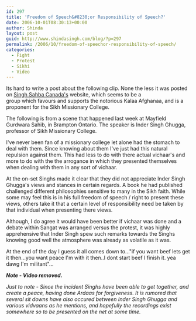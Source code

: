 ```yaml
---
id: 297
title: 'Freedom of Speech&#8230;or Responsibility of Speech?'
date: 2006-10-01T08:30:13+00:00
author: Shinda
layout: post
guid: http://www.shindasingh.com/blog/?p=297
permalink: /2006/10/freedom-of-speechor-responsibility-of-speech/
categories:
  - Fight
  - Protest
  - Sikhi
  - Video
---
```

Its hard to write a post about the following clip. None the less it was posted on [Singh Sahba Canada's](http://www.singhsabhacanada.com/) website, which seems to be a group&nbsp;which&nbsp;favours and supports the notorious Kalaa Afghanaa, and is a proponent for the Sikh Missionary College.

The following is&nbsp;from a scene that happened last week at Mayfield Gurdwara Sahib, in Brampton Ontario.&nbsp;The speaker is Inder Singh Ghugga, professor of Sikh&nbsp;Missionary College. 

I've never been fan of a missionary college let alone had the stomach to deal with them. Since knowing about them I've just had this natural repulsion&nbsp;against them. This had less to do with there actual vichaar's and more to do with the&nbsp;the arrogance in which they presented themselves when dealing with them in any sort of vichaar. 

At the on-set Singhs made it clear that they did not appreciate Inder Singh Ghugga's views and stances in certain regards. A book he had published challenged different philosophies sensitive to&nbsp;many in the Sikh faith. While some may feel this is in his full freedom of speech / right to present these views, others take it that a certain level of responsibility need be taken by that individual when presenting there views. 

Although, I do agree it would have been better if vichaar was done and a debate within Sangat was arranged versus the protest, it was highly apprehensive that Inder Singh spew such remarks towards the Singhs knowing good well the atmosphere&nbsp;was already as&nbsp;volatile as it was.

At the end of the day I guess it all comes down to..."if you want beef lets get it then...you want peace I'm with it then..I dont start beef I finish it. yea dawg I'm militant"...

**_Note - Video removed._**

_Just to note - Since the incident Singhs have been able to get together, and create a peace, having done Ardaas for forgiveness. It is rumored that several sit downs have also occured between Inder Singh Ghugga and various vidvaans as he mentions, and hopefully the recordings exist somewhere so to be presented on the net at some time._